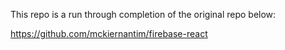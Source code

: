 This repo is a run through completion of the original repo below:

https://github.com/mckiernantim/firebase-react
